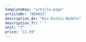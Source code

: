 ```yaml
---
templateKey: "article-page"
articleNr: "B60032"
description_de: "Bio Kürbis-Nudeln"
description_fr: " "
unit: "3"
price: "11.50"
---
```

